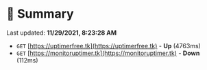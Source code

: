 # 📖 Summary
Last updated: **11/29/2021, 8:23:28 AM**

- `GET` [https://uptimerfree.tk](https://uptimerfree.tk) - **Up** (4763ms)
- `GET` [https://monitoruptimer.tk](https://monitoruptimer.tk) - **Down** (112ms)
